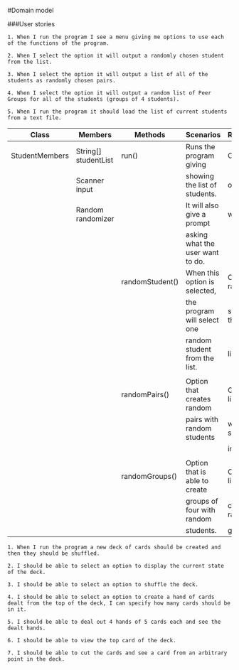 #Domain model

###User stories

```
1. When I run the program I see a menu giving me options to use each of the functions of the program.

2. When I select the option it will output a randomly chosen student from the list.

3. When I select the option it will output a list of all of the students as randomly chosen pairs.

4. When I select the option it will output a random list of Peer Groups for all of the students (groups of 4 students).

5. When I run the program it should load the list of current students from a text file.
```

| Class          | Members              | Methods         | Scenarios                        | Results/Output       |
|----------------|----------------------|-----------------|----------------------------------|----------------------|
| StudentMembers | String[] studentList | run()           | Runs the program giving          | Outputs the list     |
|                | Scanner input        |                 | showing the list of students.    | of students, as      |
|                | Random randomizer    |                 | It will also give a prompt       | well as options.     |
|                |                      |                 | asking what the user want to do. |                      |
|                |                      | randomStudent() | When this option is selected,    | Outputs a random     |
|                |                      |                 | the program will select one      | student from the     |
|                |                      |                 | random student from the  list.   | list                 |
|                |                      |                 |                                  |                      |
|                |                      | randomPairs()   | Option that creates random       | Outputs a new list   |
|                |                      |                 | pairs with random students       | with random students |
|                |                      |                 |                                  | in random pairs      |
|                |                      |                 |                                  |                      |
|                |                      | randomGroups()  | Option that is able to create    | Outputs a new list   |
|                |                      |                 | groups of four with random       | containing random    |
|                |                      |                 | students.                        | groups of four       |



```
1. When I run the program a new deck of cards should be created and then they should be shuffled.

2. I should be able to select an option to display the current state of the deck.

3. I should be able to select an option to shuffle the deck.

4. I should be able to select an option to create a hand of cards dealt from the top of the deck, I can specify how many cards should be in it.

5. I should be able to deal out 4 hands of 5 cards each and see the dealt hands.

6. I should be able to view the top card of the deck.

7. I should be able to cut the cards and see a card from an arbitrary point in the deck.
```